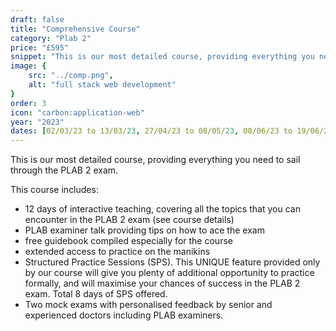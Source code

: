 ```yaml
---
draft: false
title: "Comprehensive Course"
category: "Plab 2"
price: "£595"
snippet: "This is our most detailed course, providing everything you need to sail through the PLAB 2 exam."
image: {
    src: "../comp.png",
    alt: "full stack web development"
}
order: 3
icon: "carbon:application-web"
year: "2023"
dates: [02/03/23 to 13/03/23, 27/04/23 to 08/05/23, 08/06/23 to 19/06/23, 13/07/23 to 24/07/23, 23/08/23 to 03/09/23, 28/09/23 to 09/10/23, 02/11/23 to 13/11/23, 23/11/23 to 04/12/23]
---
```


This is our most detailed course, providing everything you need to sail through the PLAB 2 exam.


This course includes:

- 12 days of interactive teaching, covering all the topics that you can encounter in the PLAB 2 exam (see course details)
- PLAB examiner talk providing tips on how to ace the exam
- free guidebook compiled especially for the course
- extended access to practice on the manikins
- Structured Practice Sessions (SPS). This UNIQUE feature provided only by our course will give you plenty of additional opportunity to practice formally, and will maximise your chances of success in the PLAB 2 exam. Total 8 days of SPS offered.
- Two mock exams with personalised feedback by senior and experienced doctors including PLAB examiners.